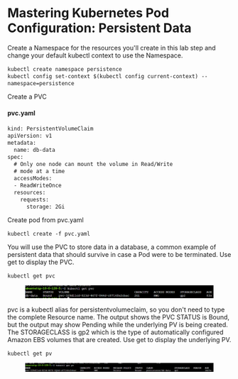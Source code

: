 # Mastering Kubernetes Pod Configuration: Persistent Data

Create a Namespace for the resources you'll create in this lab step and change your default kubectl context to use the Namespace.

```
kubectl create namespace persistence
kubectl config set-context $(kubectl config current-context) --namespace=persistence
```

Create a PVC

#### pvc.yaml

```
kind: PersistentVolumeClaim
apiVersion: v1
metadata:
  name: db-data
spec:
  # Only one node can mount the volume in Read/Write
  # mode at a time
  accessModes:
  - ReadWriteOnce 
  resources:
    requests:
      storage: 2Gi
```

Create pod from pvc.yaml

```
kubectl create -f pvc.yaml
```

You will use the PVC to store data in a database, a common example of persistent data that should survive in case a Pod were to be terminated. Use get to display the PVC.

```
kubectl get pvc
```

<figure><img src="../../../.gitbook/assets/image.png" alt=""><figcaption></figcaption></figure>

pvc is a kubectl alias for persistentvolumeclaim, so you don't need to type the complete Resource name. The output shows the PVC STATUS is Bound, but the output may show Pending while the underlying PV is being created. The STORAGECLASS is gp2 which is the type of automatically configured Amazon EBS volumes that are created. Use get to display the underlying PV.

```
kubectl get pv
```

<figure><img src="../../../.gitbook/assets/image (13).png" alt=""><figcaption></figcaption></figure>



&#x20;
